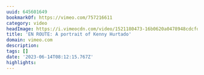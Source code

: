 ```yaml
---
uuid: 645601649
bookmarkOf: https://vimeo.com/757216611
category: video
headImage: https://i.vimeocdn.com/video/1521180473-16b0620a0478948cdcfddc6c059bc8fd4e161f8ff3db1efca9562cb0d40b2e88-d_295x166
title: 'EN ROUTE: A portrait of Kenny Hurtado'
domain: vimeo.com
description: 
tags: []
date: '2023-06-14T08:12:15.767Z'
highlights: 
---
```



